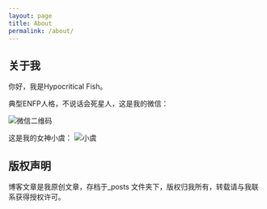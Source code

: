 ```yaml
---
layout: page
title: About
permalink: /about/
---
```


## 关于我
你好，我是Hypocritical Fish。

典型ENFP人格，不说话会死星人，这是我的微信：

![微信二维码](https://hypofish-crowdfunding.oss-cn-shanghai.aliyuncs.com/My%20Blog/profile.jpg)

这是我的女神小虞：
![小虞](https://hypofish-crowdfunding.oss-cn-shanghai.aliyuncs.com/My%20Blog/xiaoyu.jpg)


## 版权声明

博客文章是我原创文章，存档于_posts 文件夹下，版权归我所有，转载请与我联系获得授权许可。
